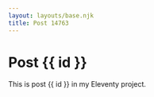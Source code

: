 ```yaml
---
layout: layouts/base.njk
title: Post 14763
---
```


# Post {{ id }}

This is post {{ id }} in my Eleventy project.

